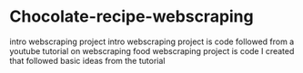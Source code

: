 # Chocolate-recipe-webscraping
intro webscraping project
intro webscraping project is code followed from a youtube tutorial on webscraping
food webscraping project is code I created that followed basic ideas from the tutorial

